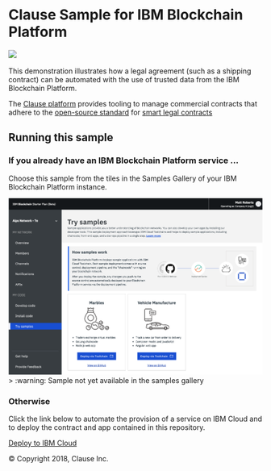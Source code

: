 # Clause Sample for IBM Blockchain Platform

<img src="docs/app.png" width="750">

This demonstration illustrates how a legal agreement (such as a shipping contract) can be automated with the use of trusted data from the IBM Blockchain Platform.

The [Clause platform](https://clause.io) provides tooling to manage commercial contracts that adhere to the [open-source standard](https://accordproject.org) for [smart legal contracts](https://medium.com/@Clause/really-smart-and-legal-contracts-a77fcd1d0d10)

## Running this sample

### If you already have an IBM Blockchain Platform service ...

Choose this sample from the tiles in the Samples Gallery of your IBM Blockchain Platform instance. 

<img src="docs/samples.png" width="750">
> :warning: Sample not yet available in the samples gallery

### Otherwise

Click the link below to automate the provision of a service on IBM Cloud and to deploy the contract and app contained in this repository.

[Deploy to IBM Cloud](https://console.bluemix.net/devops/setup/deploy/?repository=https%3A//github.com/clauseHQ/demo-clause-ibm-perishable-goods&branch=master&env_id=ibm%3Ayp%3Aus-south&deploy-region=ibm%3Ayp%3Aus-south)

&copy; Copyright 2018, Clause Inc. 
